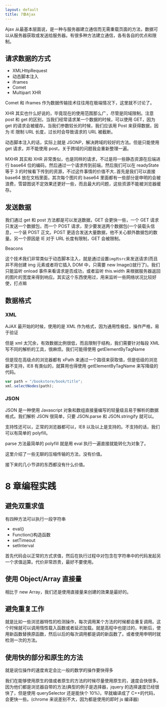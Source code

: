 ```yaml
---
layout: default
title: 7章Ajax
---
```


Ajax 从最基本层面说，是一种与服务器建立通信而无需重载页面的方法，数据可以从服务器获取或发送给服务器。有很多种方法建立通信，各有各自的优点和限制。

## 请求数据的方式

- XMLHttpRequest
- 动态脚本注入
- iframes
- Comet
- Multipart XHR

Comet 和 iframes 作为数据传输技术往往用在极端情况下，这里就不讨论了。

XHR 其实也什么好说的，毕竟现在的使用范围那么广，尽管是同域限制。注意 post 和 get 的区别，当我们经常请求某一个数据的时候，可以使用 GET，因为 get 的请求会被缓存。当我们参数较长的时候，我们应该用 Post 来获得数据，因为 IE 限制 URL 长度，过长时会导致请求的 URL 被截断。

动态脚本注入的话，实际上就是 JSONP，解决跨域的较好的方法。但是只能使用 get 请求，并不能使用 post，关于跨域的问题我会重新整理一遍。

MXHR 其实和 XHR 非常类似，也是同样的请求，不过是将一些静态资源在后端进行 base64 位的编码，然后通过一个请求传到前端，然后我们可以在 readyState 等于 3 的时候看下传到的资源，不过这件事情的价值不大..首先是我们可以直接 base64 放在文档里面，其次每个图片的 base64 里面都有一些部分是申明的会被浪费，雪碧图说不定效果还更好一些，而且最大的问题，这些资源不能被浏览器缓存。

## 发送数据

我们通过 get 和 post 方法都是可以发送数据，GET 会更快一些，一个 GET 请求只发送一个数据包，而一个 POST 请求，至少要发送两个数据包(一个装载头信息，一个装 POST 正文。POST 更适合发送大量数据，他不关心额外数据包的数量。另一个原因是 IE 对于 URL 长度有限制，GET 会被限制。

Beacons

这个技术我们非常类似于动态脚本注入，就是通过设置`img的src`来发送请求(而且并不用创建 img 元素或者将它插入 DOM 中，只需要 new Image()就行了)。我们只能监听 onload 事件来看请求是否成功，或者监听 this.width 来根据服务器返回的图片的宽度来得到响应。其实这个东西使用过，用来监听一些网络状况比较好使，打点嘛

## 数据格式

### XML

AJAX 最开始的时候，使用的是 XML 作为格式，因为通用性极佳，操作严格，易于验证

但是 xml 太冗余，有效数据比例很低，而且限制于结构，我们需要针对每段 XML 写不同的解析的工具，很麻烦。我们可能得使用 getElementByTagName

但是现在高级点的浏览器都有 xPath 来通过一个路径来获取值，但是低级的浏览器不支持，IE8 有类似的，就算用也得使用 getElementByTagName 来写降级的代码。

```javascript
var path = "/bookstore/book/title";
xml.selectNodes(path);
```

### JSON

JSON 是一种使用 Javascript 对象和数组直接量编写的轻量级且易于解析的数据格式。我们解析 JSON 很简单，只要 JSON.parse 和 JSON.stringify 就可以。

支持性还可以，正常的浏览器都可以，IE8 以及以上是支持的。不支持的话，我们可以有简单的 polyfill。

parse 方法最简单的 polyfill 就是用 eval 执行一遍直接就能转化为对象了。

这里介绍了一些无聊的压缩传输的方法，没有价值。

接下来的几小节讲的东西都没有什么价值。

# 8 章编程实践

## 避免双重求值

有四种方法可以执行一段字符串

- eval()
- Function()构造函数
- setTimeout
- setInterval

首先代码会以正常的方式求值，然后在执行过程中对包含在字符串中的代码发起另一个求值运算。代价非常昂贵，最好不要使用。

## 使用 Object/Array 直接量

相比于 new Array，我们还是使用直接量来创建的效果是最好的。

## 避免重复工作

就是比如一些浏览器特性的检测操作，每次调用某个方法的时候都会重复调用。这个时候就可以调用惰性载入函数或者延迟加载。就是高程中也提过的，判断后，使用新函数替换原函数，然后以后的每次调用都是调的新函数了。或者使用申明时就检测一次的方法。

## 使用快的部分和原生的方法

就是说位操作的速度肯定会比一般的数学的操作要快得多

我们在能够使用原生的值或者原生的方法的时候尽量使用原生的，速度会快很多。因为他们都是浏览器自带的方法(典型的例子是选择器，jquery 的选择速度已经很快了，但是使用 querySelector 还是能快个 10%)，早就编译成了 C++的代码，会更快一些。(chrome 来说差别不大，因为都是使用的即时 js 编译器)
